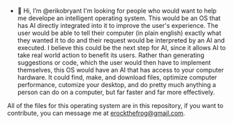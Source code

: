 - 👋 Hi, I’m @erikobryant
I'm looking for people who would want to help me develope an intelligent operating system.
This would be an OS that has AI directly integrated into it to improve the user's experience.
The user would be able to tell their computer (in plain english) exactly what they wanted it to do and their request would be interpreted by an AI and executed.
I believe this could be the next step for AI, since it allows AI to take real world action to benefit its users.
Rather than generating suggestions or code, which the user would then have to implement themselves, this OS would have an AI that has access to your computer hardware.
It could find, make, and download files, optimize computer performance, cutomize your desktop, and do pretty much anything a person can do on a computer, but far faster and far more effectively.

All of the files for this operating system are in this repository, if you want to contribute, you can message me at erockthefrog@gmail.com.

